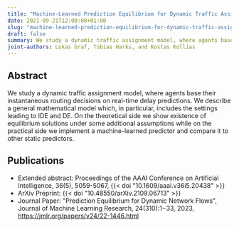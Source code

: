 ```yaml
---
title: "Machine-Learned Prediction Equilibrium for Dynamic Traffic Assignment"
date: 2021-09-21T12:00:00+01:00
slug: "machine-learned-prediction-equilibrium-for-dynamic-traffic-assignment"
draft: false
summary: We study a dynamic traffic assignment model, where agents base their instantaneous routing decisions on real-time delay predictions. We describe a general mathematical model which, in particular, includes the settings leading to IDE and DE. On the theoretical side we show existence of equilibrium solutions under some additional assumptions while on the practical side we implement a machine-learned predictor and compare it to other static predictors.
joint-authors: Lukas Graf, Tobias Harks, and Kostas Kollias
---
```


## Abstract

We study a dynamic traffic assignment model, where agents base their instantaneous routing decisions on real-time delay predictions. We describe a general mathematical model which, in particular, includes the settings leading to IDE and DE. On the theoretical side we show existence of equilibrium solutions under some additional assumptions while on the practical side we implement a machine-learned predictor and compare it to other static predictors.

## Publications

* Extended abstract: Proceedings of the AAAI Conference on Artificial Intelligence, 36(5), 5059-5067, {{< doi "10.1609/aaai.v36i5.20438" >}}
* ArXiv Preprint: {{< doi "10.48550/arXiv.2109.06713" >}}
* Journal Paper: "Prediction Equilibrium for Dynamic Network Flows", Journal of Machine Learning Research, 24(310):1−33, 2023, https://jmlr.org/papers/v24/22-1446.html
